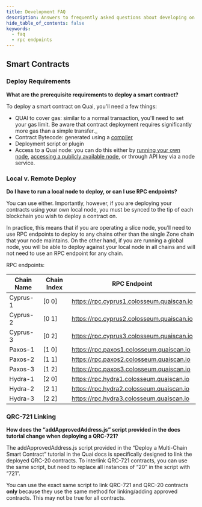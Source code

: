 ```yaml
---
title: Development FAQ
description: Answers to frequently asked questions about developing on Quai Network.
hide_table_of_contents: false
keywords:
  - faq
  - rpc endpoints
---
```


## Smart Contracts

### Deploy Requirements

**What are the prerequisite requirements to deploy a smart contract?**

To deploy a smart contract on Quai, you'll need a few things:

- QUAI to cover gas: similar to a normal transaction, you'll need to set your gas limit. Be aware that contract deployment requires significantly more gas than a simple transfer.\_
- Contract Bytecode: generated using a [compiler](https://www.alchemy.com/overviews/solidity-compiler)
- Deployment script or plugin
- Access to a Quai node: you can do this either by [running your own node](../participate/node/start-a-node.md), [accessing a publicly available node](./networks.md), or through API key via a node service.

### Local v. Remote Deploy

**Do I have to run a local node to deploy, or can I use RPC endpoints?**

You can use either. Importantly, however, if you are deploying your contracts using your own local node, you must be synced to the tip of each blockchain you wish to deploy a contract on.

In practice, this means that if you are operating a slice node, you’ll need to use RPC endpoints to deploy to any chains other than the single Zone chain that your node maintains. On the other hand, if you are running a global node, you will be able to deploy against your local node in all chains and will not need to use an RPC endpoint for any chain.

RPC endpoints:

| Chain Name | Chain Index | RPC Endpoint                              |
| ---------- | ----------- | ----------------------------------------- |
| Cyprus-1   | [0 0]       | https://rpc.cyprus1.colosseum.quaiscan.io |
| Cyprus-2   | [0 1]       | https://rpc.cyprus2.colosseum.quaiscan.io |
| Cyprus-3   | [0 2]       | https://rpc.cyprus3.colosseum.quaiscan.io |
| Paxos-1    | [1 0]       | https://rpc.paxos1.colosseum.quaiscan.io  |
| Paxos-2    | [1 1]       | https://rpc.paxos2.colosseum.quaiscan.io  |
| Paxos-3    | [1 2]       | https://rpc.paxos3.colosseum.quaiscan.io  |
| Hydra-1    | [2 0]       | https://rpc.hydra1.colosseum.quaiscan.io  |
| Hydra-2    | [2 1]       | https://rpc.hydra2.colosseum.quaiscan.io  |
| Hydra-3    | [2 2]       | https://rpc.hydra3.colosseum.quaiscan.io  |

### QRC-721 Linking

**How does the “addApprovedAddress.js” script provided in the docs tutorial change when deploying a QRC-721?**

The addApprovedAddress.js script provided in the “Deploy a Multi-Chain Smart Contract” tutorial in the Quai docs is specifically designed to link the deployed QRC-20 contracts. To interlink QRC-721 contracts, you can use the same script, but need to replace all instances of “20” in the script with “721”.

You can use the exact same script to link QRC-721 and QRC-20 contracts **only** because they use the same method for linking/adding approved contracts. This may not be true for all contracts.
